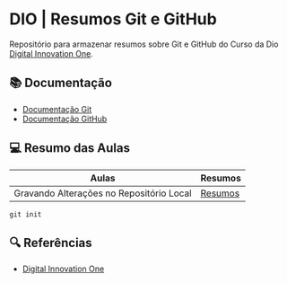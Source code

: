 
# DIO | Resumos Git e GitHub

Repositório para armazenar resumos sobre Git e GitHub do Curso da Dio [Digital Innovation One](https://web.dio.me/home). 


## 📚 Documentação
- [Documentação Git](https://.scm.com/doc)
- [Documentação GitHub](https://docs.github.com/)

## 💻 Resumo das Aulas

|Aulas | Resumos |
|------|---------|
|Gravando Alterações no Repositório Local | [Resumos]() |

```
git init 
```

## 🔍 Referências
- [Digital Innovation One]()


